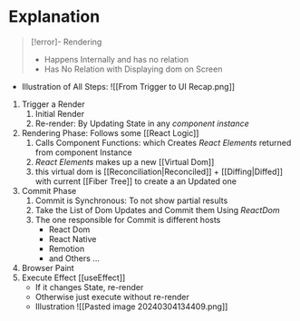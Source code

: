 # Explanation

> [!error]- Rendering
>
> -   Happens Internally and has no relation
> -   Has No Relation with Displaying dom on Screen

- Illustration of All Steps: ![[From Trigger to UI Recap.png]]

1. Trigger a Render
    1. Initial Render
    2. Re-render: By Updating State in any _component instance_
2. Rendering Phase: Follows some [[React  Logic]]
    1. Calls Component Functions: which Creates _React Elements_ returned from component Instance
    2. _React Elements_ makes up a new [[Virtual Dom]]
    3. this virtual dom is [[Reconciliation|Reconciled]] + [[Diffing|Diffed]] with current [[Fiber Tree]] to create a an Updated one
3. Commit Phase
    1. Commit is Synchronous: To not show partial results
    2. Take the List of Dom Updates and Commit them Using _ReactDom_
    3. The one responsible for Commit is different hosts
        - React Dom
        - React Native
        - Remotion
        - and Others ...
4. Browser Paint
5. Execute Effect [[useEffect]]
    - If it changes State, re-render
    - Otherwise just execute without re-render
    - Illustration ![[Pasted image 20240304134409.png]]
